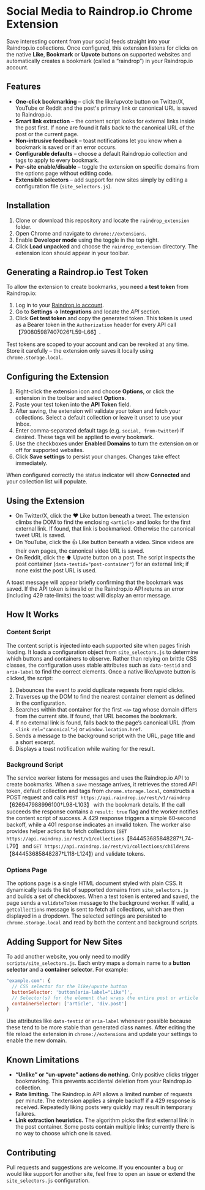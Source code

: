 # Social Media to Raindrop.io Chrome Extension

Save interesting content from your social feeds straight into your Raindrop.io collections. Once configured, this extension listens for clicks on the native **Like**, **Bookmark** or **Upvote** buttons on supported websites and automatically creates a bookmark (called a “raindrop”) in your Raindrop.io account.

## Features

* **One‑click bookmarking** – click the like/upvote button on Twitter/X, YouTube or Reddit and the post's primary link or canonical URL is saved to Raindrop.io.
* **Smart link extraction** – the content script looks for external links inside the post first. If none are found it falls back to the canonical URL of the post or the current page.
* **Non‑intrusive feedback** – toast notifications let you know when a bookmark is saved or if an error occurs.
* **Configurable defaults** – choose a default Raindrop.io collection and tags to apply to every bookmark.
* **Per‑site enable/disable** – toggle the extension on specific domains from the options page without editing code.
* **Extensible selectors** – add support for new sites simply by editing a configuration file (`site_selectors.js`).

## Installation

1. Clone or download this repository and locate the `raindrop_extension` folder.
2. Open Chrome and navigate to `chrome://extensions`.
3. Enable **Developer mode** using the toggle in the top right.
4. Click **Load unpacked** and choose the `raindrop_extension` directory. The extension icon should appear in your toolbar.

## Generating a Raindrop.io Test Token

To allow the extension to create bookmarks, you need a **test token** from Raindrop.io:

1. Log in to your [Raindrop.io account](https://raindrop.io/).
2. Go to **Settings → Integrations** and locate the *API* section.
3. Click **Get test token** and copy the generated token. This token is used as a Bearer token in the `Authorization` header for every API call【790805987407026†L59-L66】.

Test tokens are scoped to your account and can be revoked at any time. Store it carefully – the extension only saves it locally using `chrome.storage.local`.

## Configuring the Extension

1. Right‑click the extension icon and choose **Options**, or click the extension in the toolbar and select **Options**.
2. Paste your test token into the **API Token** field.
3. After saving, the extension will validate your token and fetch your collections. Select a default collection or leave it unset to use your Inbox.
4. Enter comma‑separated default tags (e.g. `social, from-twitter`) if desired. These tags will be applied to every bookmark.
5. Use the checkboxes under **Enabled Domains** to turn the extension on or off for supported websites.
6. Click **Save settings** to persist your changes. Changes take effect immediately.

When configured correctly the status indicator will show **Connected** and your collection list will populate.

## Using the Extension

* On Twitter/X, click the ❤️ Like button beneath a tweet. The extension climbs the DOM to find the enclosing `<article>` and looks for the first external link. If found, that link is bookmarked. Otherwise the canonical tweet URL is saved.
* On YouTube, click the 👍 Like button beneath a video. Since videos are their own pages, the canonical video URL is saved.
* On Reddit, click the ⬆️ Upvote button on a post. The script inspects the post container (`data-testid="post-container"`) for an external link; if none exist the post URL is used.

A toast message will appear briefly confirming that the bookmark was saved. If the API token is invalid or the Raindrop.io API returns an error (including 429 rate‑limits) the toast will display an error message.

## How It Works

### Content Script

The content script is injected into each supported site when pages finish loading. It loads a configuration object from `site_selectors.js` to determine which buttons and containers to observe. Rather than relying on brittle CSS classes, the configuration uses stable attributes such as `data-testid` and `aria-label` to find the correct elements. Once a native like/upvote button is clicked, the script:

1. Debounces the event to avoid duplicate requests from rapid clicks.
2. Traverses up the DOM to find the nearest container element as defined in the configuration.
3. Searches within that container for the first `<a>` tag whose domain differs from the current site. If found, that URL becomes the bookmark.
4. If no external link is found, falls back to the page’s canonical URL (from `<link rel="canonical">`) or `window.location.href`.
5. Sends a message to the background script with the URL, page title and a short excerpt.
6. Displays a toast notification while waiting for the result.

### Background Script

The service worker listens for messages and uses the Raindrop.io API to create bookmarks. When a `save` message arrives, it retrieves the stored API token, default collection and tags from `chrome.storage.local`, constructs a POST request and calls `POST https://api.raindrop.io/rest/v1/raindrop`【626947988996100†L98-L103】 with the bookmark details. If the call succeeds the response contains a `result: true` flag and the worker notifies the content script of success. A 429 response triggers a simple 60‑second backoff, while a 401 response indicates an invalid token. The worker also provides helper actions to fetch collections (`GET https://api.raindrop.io/rest/v1/collections`【844453685848287†L74-L79】 and `GET https://api.raindrop.io/rest/v1/collections/childrens`【844453685848287†L118-L124】) and validate tokens.

### Options Page

The options page is a single HTML document styled with plain CSS. It dynamically loads the list of supported domains from `site_selectors.js` and builds a set of checkboxes. When a test token is entered and saved, the page sends a `validateToken` message to the background worker. If valid, a `getCollections` message is sent to fetch all collections, which are then displayed in a dropdown. The selected settings are persisted to `chrome.storage.local` and read by both the content and background scripts.

## Adding Support for New Sites

To add another website, you only need to modify `scripts/site_selectors.js`. Each entry maps a domain name to a **button selector** and a **container selector**. For example:

```js
"example.com": {
  // CSS selector for the like/upvote button
  buttonSelector: 'button[aria-label="Like"]',
  // Selector(s) for the element that wraps the entire post or article
  containerSelector: ['article', 'div.post']
}
```

Use attributes like `data-testid` or `aria-label` whenever possible because these tend to be more stable than generated class names. After editing the file reload the extension in `chrome://extensions` and update your settings to enable the new domain.

## Known Limitations

* **“Unlike” or “un‑upvote” actions do nothing.** Only positive clicks trigger bookmarking. This prevents accidental deletion from your Raindrop.io collection.
* **Rate limiting.** The Raindrop.io API allows a limited number of requests per minute. The extension applies a simple backoff if a 429 response is received. Repeatedly liking posts very quickly may result in temporary failures.
* **Link extraction heuristics.** The algorithm picks the first external link in the post container. Some posts contain multiple links; currently there is no way to choose which one is saved.

## Contributing

Pull requests and suggestions are welcome. If you encounter a bug or would like support for another site, feel free to open an issue or extend the `site_selectors.js` configuration.